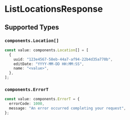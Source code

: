 # ListLocationsResponse


## Supported Types

### `components.Location[]`

```typescript
const value: components.Location[] = [
  {
    uuid: "123e4567-58eb-44a7-af94-22b4d35a770b",
    editDate: "YYYY-MM-DD HH:MM:SS",
    name: "<value>",
  },
];
```

### `components.ErrorT`

```typescript
const value: components.ErrorT = {
  errorCode: 1000,
  message: "An error occurred completing your request",
};
```

